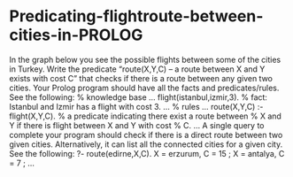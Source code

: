 # Predicating-flightroute-between-cities-in-PROLOG
In the graph below you see the possible flights between some of the cities in Turkey. Write
the predicate “route(X,Y,C) – a route between X and Y exists with cost C” that checks if there is a
route between any given two cities. 
Your Prolog program should have all the facts and predicates/rules. See the following:
% knowledge base
…
flight(istanbul,izmir,3). % fact: Istanbul and Izmir has a flight with cost 3.
…
% rules
…
route(X,Y,C) :- flight(X,Y,C). % a predicate indicating there exist a route between
 % X and Y if there is flight between X and Y with cost
 % C.
…
A single query to complete your program should check if there is a direct route between two given
cities. Alternatively, it can list all the connected cities for a given city. See the following:
?- route(edirne,X,C).
X = erzurum, C = 15 ;
X = antalya, C = 7 ;
…
